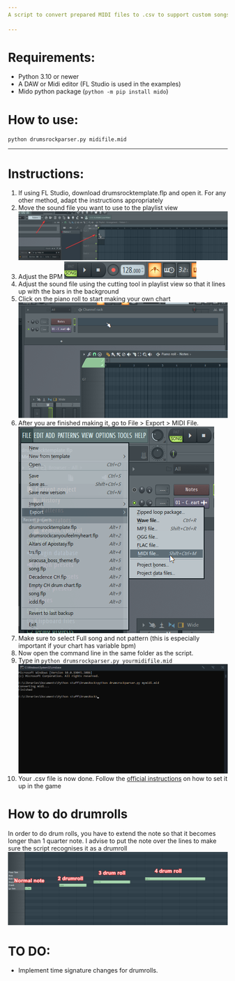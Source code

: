 ```yaml
---
A script to convert prepared MIDI files to .csv to support custom songs in Drums Rock

---
```

# Requirements:
* Python 3.10 or newer
* A DAW or Midi editor (FL Studio is used in the examples)
* Mido python package (`python -m pip install mido`)

# How to use:
`python drumsrockparser.py midifile.mid`


---
# Instructions:
1. If using FL Studio, download drumsrocktemplate.flp and open it. For any other method, adapt the instructions appropriately
2. Move the sound file you want to use to the playlist view
![Image](/instructions/1.png)
3. Adjust the BPM
![Image](/instructions/2.png)
4. Adjust the sound file using the cutting tool in playlist view so that it lines up with the bars in the background
5. Click on the piano roll to start making your own chart
![Image](/instructions/3.png)
6. After you are finished making it, go to File > Export > MIDI File.
![Image](/instructions/4.png)
7. Make sure to select Full song and not pattern (this is especially important if your chart has variable bpm)
8. Now open the command line in the same folder as the script.
9. Type in `python drumsrockparser.py yourmidifile.mid`
![Image](/instructions/5.png)
10. Your .csv file is now done. Follow the [official instructions](https://garage51.es/drumsrock/custom_songs.html) on how to set it up in the game

# How to do drumrolls
In order to do drum rolls, you have to extend the note so that it becomes longer than 1 quarter note. I advise to put the note over the lines to make sure the script recognises it as a drumroll
![Image](/instructions/6.png)

# TO DO:
* Implement time signature changes for drumrolls.
